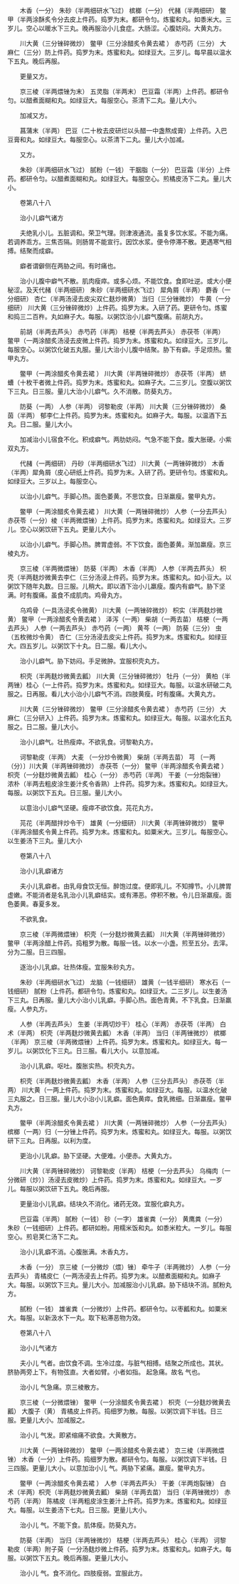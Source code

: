 <!-- { "loadSidebar": true } -->
　　木香（一分） 朱砂（半两细研水飞过） 槟榔（一分） 代赭（半两细研） 鳖甲（半两涂酥炙令分去皮上件药。捣罗为末。都研令匀。炼蜜和丸。如黍米大。三岁儿。空心以暖水下三丸。晚再服治小儿食症。大肠涩。心腹妨闷。大黄丸方。

　　川大黄（三分锉碎微炒） 鳖甲（三分涂醋炙令黄去裙 ） 赤芍药（三分） 大麻仁（三分）防上件药。捣罗为末。炼蜜和丸。如绿豆大。三岁儿。每早晨以温水下五丸。晚后再服。

　　更量又方。

　　京三棱（半两煨锉为末） 五灵脂（半两末） 巴豆霜（半两）上件药。都研令匀。以醋煮面糊和丸。如绿豆大。每服空心。茶清下二丸。量儿大小。

　　加减又方。

　　菖蒲末（半两） 巴豆（二十枚去皮研烂以头醋一中盏熬成膏）上件药。入巴豆膏和丸。如绿豆大。每服空心。以茶清下二丸。量儿大小加减。

　　又方。

　　朱砂（半两细研水飞过） 腻粉（一钱） 干胭脂（一分） 巴豆霜（半分）上件药。都研令匀。以醋煮面糊和丸。如绿豆大。每服空心。煎橘皮汤下二丸。量儿大小。

　　卷第八十八

　　治小儿癖气诸方

　　夫绝乳小儿。五脏调和。荣卫气理。则津液通流。虽复多饮水浆。不能为痛。若调养乖方。三焦否隔。则肠胃不能宣行。因饮水浆。便令停滞不散。更遇寒气相搏。结聚而成癖。

　　癖者谓僻侧在两胁之间。有时痛也。

　　治小儿腹中癖气不散。肌肉瘦瘁。或多心烦。不能饮食。食即吐逆。或大小便秘涩。及天代赭（半两细研） 朱砂（半两细研水飞过） 犀角屑（半两） 麝香（一分细研） 杏仁（半两汤浸去皮尖双仁麸炒微黄） 当归（三分锉微炒） 牛黄（一分细研） 川大黄（三分锉碎微炒）上件药。捣罗为末。入研了药。更研令匀。炼蜜和捣三二百杵。丸如麻子大。每服。以粥饮治小儿癖气腹痛。前胡丸方。

　　前胡（半两去芦头） 赤芍药（半两） 桔梗（半两去芦头） 赤茯苓（半两） 鳖甲（一两涂醋炙汤浸去皮微上件药。捣罗为末。炼蜜和丸。如绿豆大。三岁儿。每服空心。以粥饮化破五丸服。量儿大治小儿腹中结聚。胁下有癖。手足烦热。鳖甲丸方。

　　鳖甲（一两涂醋炙令黄去裙 ） 川大黄（半两锉碎微炒） 赤茯苓（半两） 蛴螬（十枚干者微上件药。捣罗为末。炼蜜和丸。如麻子大。二三岁儿。空腹以粥饮下三丸。日三服。量儿大治小儿癖气。久不消散。防葵丸方。

　　防葵（一两） 人参（半两） 诃黎勒皮（半两） 川大黄（三分锉碎微炒） 桑茵（半两） 郁李仁上件药。捣罗为末。炼蜜和丸。如麻子大。每服。以温酒下五丸。日二服。量儿大小。

　　加减治小儿宿食不化。积成癖气。两肋妨闷。气急不能下食。腹大胀硬。小紫双丸方。

　　代赭（一两细研） 丹砂（半两细研水飞过） 川大黄（一两锉碎微炒） 木香（半两）犀角屑（皮心研纸上件药。捣罗为末。入研了药。更研令匀。炼蜜和丸。如绿豆大。三岁以上。每服空心。

　　以治小儿癖气。手脚心热。面色萎黄。不思饮食。日渐羸瘦。鳖甲丸方。

　　鳖甲（一两涂醋炙令黄去裙 ） 川大黄（一两锉碎微炒） 人参（一分去芦头） 赤茯苓（一分）棱（半两微煨锉）上件药。捣罗为末。炼蜜和丸。如绿豆大。三岁儿。空心以粥饮研下五丸。更量儿大小。

　　以治小儿癖气。手脚心热。脾胃虚弱。不下饮食。面色萎黄。渐加羸瘦。京三棱丸方。

　　京三棱（半两微煨锉） 防葵（半两） 木香（半两） 人参（半两去芦头） 枳壳（半两麸炒微黄去李仁（三分汤浸上件药。捣罗为末。炼蜜和丸。如小豆大。以粥饮下随年丸数。日三服。儿稍大。即以酒下治小儿羸瘦。腹内有癖气。胁下坚满。时有腹痛。虽食不成肌肉。鸡骨丸方。

　　乌鸡骨（一具汤浸炙令微黄） 川大黄（一两锉碎微炒） 枳实（半两麸炒微黄） 鳖甲（一两涂醋炙令黄去裙 ） 泽泻（一两） 柴胡（一两去苗） 桔梗（一两去芦头） 人参（一两去芦头） 赤芍药（一两） 黄芩（一两） 防葵（三分） 虫（五枚微炒令黄） 杏仁（三分汤浸去皮尖上件药。捣罗为末。炼蜜和丸。如绿豆大。四五岁儿。以粥饮下十丸。日二服。看儿大小。

　　治小儿癖气。胁下妨闷。手足微肿。宜服枳壳丸方。

　　枳壳（半两麸炒微黄去瓤） 川大黄（三分锉碎微炒） 牡丹（一分） 黄柏（半两锉）桂心（一上件药。捣罗为末。炼蜜和丸。如绿豆大。每服。以温水研破二丸服之。日再服。看儿大小治小儿癖气不消。四肢黄瘦。时有腹痛。大黄丸方。

　　川大黄（三分锉碎微炒） 鳖甲（三分涂醋炙令黄去裙 ） 赤芍药（三分） 大麻仁（三分研入）上件药。捣罗为末。炼蜜和丸。如绿豆大。每服。以温水化五丸服之。日二服。量儿大小。

　　治小儿癖气。壮热瘦瘁。不欲乳食。诃黎勒丸方。

　　诃黎勒皮（半两） 大麦 （一分炒令微黄） 柴胡（半两去苗） 芎 〔一两（分）〕川大黄（半两锉碎微炒） 赤茯苓（一分） 鳖甲（半两涂醋炙令黄去裙 ） 枳壳（一分麸炒微黄去瓤） 桂心（一分） 赤芍药（半两） 干姜（一分炮裂锉） 浓朴（半两去粗皮涂生姜汁炙令香熟）上件药。捣罗为末。炼蜜和丸。如绿豆大。每服。以粥饮下五丸。日三服。量儿大小。

　　以意治小儿癖气坚硬。瘦瘁不欲饮食。芫花丸方。

　　芫花（半两醋拌炒令干） 雄黄（一分细研） 川大黄（半两锉碎微炒） 鳖甲（半两涂醋炙令黄上件药。捣罗为末。炼蜜和丸。如粟米大。三岁儿。每服空心。以生姜汤下三丸。量儿大小

　　卷第八十八

　　治小儿乳癖诸方

　　夫小儿乳癖者。由乳母食饮无恒。醉饱过度。便即乳儿。不知撙节。小儿脾胃虚嫩。不能消者是名乳治小儿乳癖结实。或有滞恶。停积不散。令儿日渐羸瘦。面色萎黄。春夏多发。

　　不欲乳食。

　　京三棱（半两微煨锉） 枳壳（一分麸炒微黄去瓤） 川大黄（半两锉碎微炒） 鳖甲（半两涂醋上件药。捣粗罗为散。每服一钱。以水一小盏。煎至五分。去滓。分为二服。日三四服。

　　逐治小儿乳癖。壮热体瘦。宜服朱砂丸方。

　　朱砂（半两细研水飞过） 龙脑（一钱细研） 雄黄（一钱半细研） 寒水石（一钱细研） 腻粉（上件药。都研令匀。炼蜜和丸。如绿豆大。二三岁儿。以生姜汤下三丸。日再服。量儿大小治小儿乳癖。手脚心热。面色青黄。不下乳食。日渐羸瘦。人参丸方。

　　人参（半两去芦头） 生姜（半两切炒干） 桂心（半两） 赤茯苓（半两） 白术（半两） 枳壳（半两麸炒微黄去瓤） 木香（半两） 当归（半两锉微炒） 槟榔（半两） 京三棱（半两微煨锉）上件药。捣罗为末。炼蜜和丸。如绿豆大。每一岁儿。以粥饮化下三丸。日三服。看儿大小。以意加减。

　　治小儿乳癖。呕吐。腹胀实热。枳壳丸方。

　　枳壳（半两麸炒微黄去瓤） 木香（半两） 人参（三分去芦头） 赤茯苓（半两） 川大黄（一两上件药。捣罗为末。炼蜜和丸。如绿豆大。每服。以温水化破三丸服之。日三服。量儿大小治小儿乳癖。面色黄瘁。食乳微细。日渐羸瘦。鳖甲丸方。

　　鳖甲（半两涂醋炙令黄去裙 ） 川大黄（一两锉碎微炒） 人参（一分去芦头） 槟榔（一两）归（一分锉上件药。捣罗为末。炼蜜和丸。如绿豆大。每服。以粥饮研下三丸。日再服。以利为度。

　　更治小儿乳癖。胁下坚硬。大便难。小便赤。大黄丸方。

　　川大黄（半两锉碎微炒） 诃黎勒皮（半两） 桔梗（一分去芦头） 乌梅肉〔一分微研（炒）〕汤浸去皮微炒）上件药。捣罗为末。炼蜜和丸。如绿豆大。一岁儿。每服以粥饮研下五丸。晚后再服。

　　更量治小儿乳癖。结块久不消化。诸药无效。宜服化癖丸方。

　　巴豆霜（半两） 腻粉（一钱） 砂（一字） 雄雀粪（一分） 黄鹰粪（一分） 朱砂（一钱细研）上件药。都研如粉。用糯米饭和丸。如黍米粒大。一岁儿。每服空心。煎皂荚仁汤下二丸。

　　治小儿乳癖不消。心腹胀满。木香丸方。

　　木香（一分） 京三棱〔一分微炒（煨）锉〕 牵牛子（半两微炒） 人参（一分去芦头） 青橘皮仁（一两汤浸去上件药。捣罗为末。以醋煮面糊和丸。如麻子大。每服。以粥饮下三丸。量儿大小。加减服治小儿乳癖。胁下结块不消。腻粉丸方。

　　腻粉（一钱） 雄雀粪（一分微炒）上件药。都研令匀。以枣瓤和丸。如粟米大。每服。以新汲水下一丸。取下粘滞恶物为效。

　　卷第八十八

　　治小儿气诸方

　　夫小儿 气者。由饮食不调。生冷过度。与脏气相搏。结聚之所成也。其状。脐胁两旁上下。有物弦直。大者如臂。小者如指。 起急痛。故名 气也。

　　治小儿 气急痛。京三棱散方。

　　京三棱（一分微煨锉） 鳖甲（一分涂醋炙令黄去裙 ） 枳壳（一分麸炒微黄去瓤） 大腹子（黄） 青橘皮上件药。捣细罗为散。每服。以粥饮调下半钱。日三服。更量儿大小。加减服之。

　　治小儿 气发。即紧缩痛不欲食。大黄散方。

　　川大黄（一两锉碎微炒） 鳖甲（一两涂醋炙令黄去裙 ） 京三棱（半两微煨锉） 木香（一分）上件药。捣细罗为散。都研令匀。每服。以粥饮调下半钱。日三四服。更量儿大小。以意加治小儿 气。两胁下紧痛。羸瘦。鳖甲丸方。

　　鳖甲（一两涂醋炙令黄去裙 ） 人参（半两去芦头） 干姜（半两炮裂锉） 白术（半两）枳壳（半两麸炒微黄去瓤） 柴胡（半两去苗） 当归（半两锉微炒） 赤芍药（半两） 陈橘皮（半两粗皮涂生姜汁上件药。捣罗为末。炼蜜和丸。如绿豆大。每服。以生姜汤下七丸。日三服。更量儿大小。

　　治小儿 气。不能下食。肌体瘦。防葵丸方。

　　防葵（半两） 当归（半两锉微炒） 桔梗（半两去芦头） 桂心（半两） 诃黎勒皮（半两）附子萸（一分汤麸炒微上件药。捣罗为末。炼蜜和丸。如麻子大。每服。以粥饮下五丸。晚后再服。更量儿大小。

　　治小儿 气。食不消化。四肢瘦弱。宜服此方。

